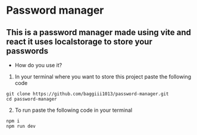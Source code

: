 # Password manager

## This is a password manager made using vite and react it uses localstorage to store your passwords

- How do you use it?

1. In your terminal where you want to store this project paste the following code

```
git clone https://github.com/baggiii1013/password-manager.git
cd password-manager
```

2. To run paste the following code in your terminal
 
```
npm i 
npm run dev
```